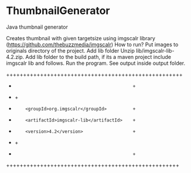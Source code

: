 ThumbnailGenerator
==================

Java thumbnail generator

 Creates thumbnail with given targetsize using imgscalr library (https://github.com/thebuzzmedia/imgscalr) 
 How to run? 
 Put images to originals directory of the project. Add lib folder 
 Unzip lib/imgscalr-lib-4.2.zip. Add lib folder to the build path,
 if its a maven project include imgscalr lib and follows.
 Run the program. See output inside output folder.
 
   ++++++++++++++++++++++++++++++++++++++++++++++++++++
   +                                                  +
   +	<dependency>                                  + 
   +	     <groupId>org.imgscalr</groupId>          + 
   +	     <artifactId>imgscalr-lib</artifactId>    + 
   +	     <version>4.2</version>                   +
   +	</dependency>                                 +
   +                                                  +
   +++++++++++++++++++++++++++++++++++++++++++++++++++
 